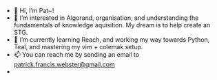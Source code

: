 - 👋 Hi, I’m Pat~!
- 👀 I’m interested in Algorand, organisation, and understanding the fundamentals of knowledge aquisition. My dream is to help create an STG.
- 🌱 I’m currently learning Reach, and working my way towards Python, Teal, and mastering my vim + colemak setup.
- 📫 You can reach me by sending an email to patrick.francis.webster@gmail.com
- 
<!---
ScarredAnvil/ScarredAnvil is a ✨ special ✨ repository because its `README.md` (this file) appears on your GitHub profile.
You can click the Preview link to take a look at your changes.
--->
